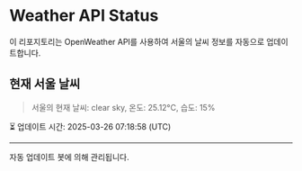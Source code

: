 
# Weather API Status

이 리포지토리는 OpenWeather API를 사용하여 서울의 날씨 정보를 자동으로 업데이트합니다.

## 현재 서울 날씨
> 서울의 현재 날씨: clear sky, 온도: 25.12°C, 습도: 15%

⏳ 업데이트 시간: 2025-03-26 07:18:58 (UTC)

---
자동 업데이트 봇에 의해 관리됩니다.
